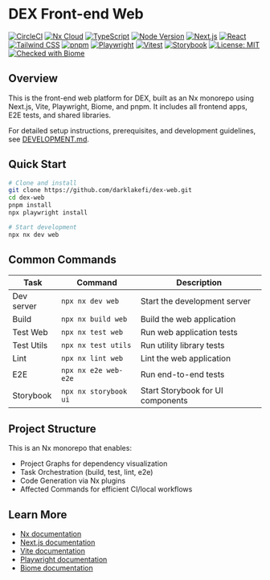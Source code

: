 # DEX Front-end Web

[![CircleCI](https://circleci.com/gh/darklakefi/dex-web.svg?style=svg)](https://circleci.com/gh/darklakefi/dex-web) [![Nx Cloud](https://img.shields.io/badge/Nx%20Cloud-enabled-brightgreen?logo=nx&logoColor=white)](https://nx.app/) [![TypeScript](https://img.shields.io/badge/TypeScript-5.8.3-3178c6?logo=typescript&logoColor=white)](https://www.typescriptlang.org/) [![Node Version](https://img.shields.io/badge/node-%3E=22.0.0-brightgreen)](https://nodejs.org/) [![Next.js](https://img.shields.io/badge/Next.js-15.3.3-black?logo=next.js)](https://nextjs.org/) [![React](https://img.shields.io/badge/React-19.1.0-61DAFB?logo=react)](https://react.dev/) [![Tailwind CSS](https://img.shields.io/badge/Tailwind_CSS-4.1.8-38B2AC?logo=tailwind-css&logoColor=white)](https://tailwindcss.com/) [![pnpm](https://img.shields.io/badge/pnpm-10.11.1-F69220?logo=pnpm&logoColor=white)](https://pnpm.io/) [![Playwright](https://img.shields.io/badge/Playwright-1.52.0-45ba63?logo=playwright&logoColor=white)](https://playwright.dev/) [![Vitest](https://img.shields.io/badge/Vitest-3.2.1-6E9F18?logo=vitest&logoColor=white)](https://vitest.dev/) [![Storybook](https://img.shields.io/badge/Storybook-9.0.4-FF4785?logo=storybook&logoColor=white)](https://storybook.js.org/) [![License: MIT](https://img.shields.io/badge/License-MIT-yellow.svg)](LICENSE) [![Checked with Biome](https://img.shields.io/badge/Checked_with-Biome-60a5fa?style=flat&logo=biome)](https://biomejs.dev)

## Overview

This is the front-end web platform for DEX, built as an Nx monorepo using Next.js, Vite, Playwright, Biome, and pnpm. It includes all frontend apps, E2E tests, and shared libraries.

For detailed setup instructions, prerequisites, and development guidelines, see [DEVELOPMENT.md](./DEVELOPMENT.md).

## Quick Start

```sh
# Clone and install
git clone https://github.com/darklakefi/dex-web.git
cd dex-web
pnpm install
npx playwright install

# Start development
npx nx dev web
```

## Common Commands

| Task       | Command               | Description                       |
| ---------- | --------------------- | --------------------------------- |
| Dev server | `npx nx dev web`      | Start the development server      |
| Build      | `npx nx build web`    | Build the web application         |
| Test Web   | `npx nx test web`     | Run web application tests         |
| Test Utils | `npx nx test utils`   | Run utility library tests         |
| Lint       | `npx nx lint web`     | Lint the web application          |
| E2E        | `npx nx e2e web-e2e`  | Run end-to-end tests              |
| Storybook  | `npx nx storybook ui` | Start Storybook for UI components |

## Project Structure

This is an Nx monorepo that enables:

- Project Graphs for dependency visualization
- Task Orchestration (build, test, lint, e2e)
- Code Generation via Nx plugins
- Affected Commands for efficient CI/local workflows

## Learn More

- [Nx documentation](https://nx.dev/getting-started/intro)
- [Next.js documentation](https://nextjs.org/docs)
- [Vite documentation](https://vite.dev/guide/)
- [Playwright documentation](https://playwright.dev/docs/intro)
- [Biome documentation](https://biomejs.dev/docs/)
